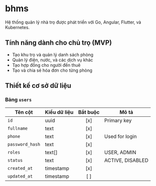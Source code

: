 # bhms
Hệ thống quản lý nhà trọ được phát triển với Go, Angular, Flutter, và Kubernetes.

## Tính năng dành cho chủ trọ (MVP)
- Tạo khu trọ và quản lý danh sách phòng
- Quản lý điện, nước, và các dịch vụ khác
- Tạo hợp đồng cho người đến thuê
- Tạo và chia sẻ hóa đơn cho từng phòng

## Thiết kế cơ sở dữ liệu

### Bảng `users`

| Tên cột         | Kiểu dữ liệu | Bắt buộc  | Mô tả            |
|-----------------|--------------|:---------:|------------------|
| `id`            | uuid         |    [x]    | Primary key      |
| `fullname`      | text         |    [x]    |                  |
| `phone`         | text         |    [x]    | Used for login   |
| `password_hash` | text         |    [x]    |                  |
| `roles`         | text[]       |    [x]    | USER, ADMIN      |
| `status`        | text         |    [x]    | ACTIVE, DISABLED |
| `created_at`    | timestamp    |    [x]    |                  |
| `updated_at`    | timestamp    |    [ ]    |                  |
